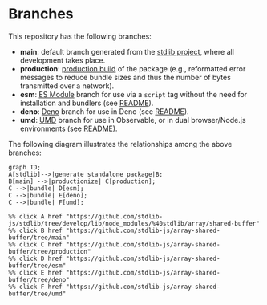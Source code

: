<!--

@license Apache-2.0

Copyright (c) 2022 The Stdlib Authors.

Licensed under the Apache License, Version 2.0 (the "License");
you may not use this file except in compliance with the License.
You may obtain a copy of the License at

    http://www.apache.org/licenses/LICENSE-2.0

Unless required by applicable law or agreed to in writing, software
distributed under the License is distributed on an "AS IS" BASIS,
WITHOUT WARRANTIES OR CONDITIONS OF ANY KIND, either express or implied.
See the License for the specific language governing permissions and
limitations under the License.

-->

# Branches

This repository has the following branches:

-   **main**: default branch generated from the [stdlib project][stdlib-url], where all development takes place.
-   **production**: [production build][production-url] of the package (e.g., reformatted error messages to reduce bundle sizes and thus the number of bytes transmitted over a network).
-   **esm**: [ES Module][esm-url] branch for use via a `script` tag without the need for installation and bundlers (see [README][esm-readme]).
-   **deno**: [Deno][deno-url] branch for use in Deno (see [README][deno-readme]).
-   **umd**: [UMD][umd-url] branch for use in Observable, or in dual browser/Node.js environments (see [README][umd-readme]).

The following diagram illustrates the relationships among the above branches:

```mermaid
graph TD;
A[stdlib]-->|generate standalone package|B;
B[main] -->|productionize| C[production];
C -->|bundle| D[esm];
C -->|bundle| E[deno];
C -->|bundle| F[umd];

%% click A href "https://github.com/stdlib-js/stdlib/tree/develop/lib/node_modules/%40stdlib/array/shared-buffer"
%% click B href "https://github.com/stdlib-js/array-shared-buffer/tree/main"
%% click C href "https://github.com/stdlib-js/array-shared-buffer/tree/production"
%% click D href "https://github.com/stdlib-js/array-shared-buffer/tree/esm"
%% click E href "https://github.com/stdlib-js/array-shared-buffer/tree/deno"
%% click F href "https://github.com/stdlib-js/array-shared-buffer/tree/umd"
```

[stdlib-url]: https://github.com/stdlib-js/stdlib/tree/develop/lib/node_modules/%40stdlib/array/shared-buffer
[production-url]: https://github.com/stdlib-js/array-shared-buffer/tree/production
[deno-url]: https://github.com/stdlib-js/array-shared-buffer/tree/deno
[deno-readme]: https://github.com/stdlib-js/array-shared-buffer/blob/deno/README.md
[umd-url]: https://github.com/stdlib-js/array-shared-buffer/tree/umd
[umd-readme]: https://github.com/stdlib-js/array-shared-buffer/blob/umd/README.md
[esm-url]: https://github.com/stdlib-js/array-shared-buffer/tree/esm
[esm-readme]: https://github.com/stdlib-js/array-shared-buffer/blob/esm/README.md